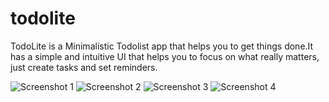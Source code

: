 # todolite

TodoLite is a Minimalistic Todolist app that helps you to get things done.It has a simple and intuitive UI that helps you to focus on what really matters, just create tasks and set reminders.

![Screenshot 1](https://play-lh.googleusercontent.com/up72ioJCL6PliHKcxCxMCQoJrP_Eb-eVA52wDtQXo_3GsOiKNujA_JLK2hvtIpYu7w=w720-h310-rw)
![Screenshot 2](https://play-lh.googleusercontent.com/lTprjFbn4LwpxhJhoz2XvO-Od8HRfS-_qDXnaDhiqKxbyzLludBPD6IJeIdTJZeeco8=w720-h310-rw)
![Screenshot 3](https://play-lh.googleusercontent.com/ZtULs3QImhLXlBAigITBWDxQ713_IFKqToUEr-3LQJDkNRoANmB4O0TEAVOIe9dNnZZK=w720-h310-rw)
![Screenshot 4](https://play-lh.googleusercontent.com/TT3ZuaR17RIoTWrrmxLK0Aoe0qEaK4zzzWHeqI39ocrQRL5qVSDnFpEE8SwWBvyvK4s=w720-h310-rw)